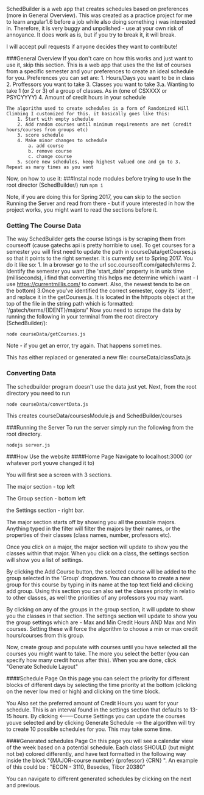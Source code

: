 SchedBuilder is a web app that creates schedules based on preferences (more in General Overview). This was created as a practice project for me to learn angular1.6 before a job while also doing something i was interested in. Therefore, it is very buggy and unpolished - use at your own risk of annoyance. It does work as is, but if you try to break it, it will break.

I will accept pull requests if anyone decides they want to contribute! 

###General Overview
	If you don't care on how this works and just want to use it, skip this section.
	This is a web app that uses the the list of courses from a specific semester  and your preferences to create an ideal schedule for you. Preferences you can set are:
	1. Hours/Days you want to be in class
	2. Proffessors you want to take
	3. Classes you want to take
	3.a. Wanting to take 1 (or 2 or 3) of a group of classes. As in (one of CSXXXX or PSYCYYYY)
	4. Amount of credit hours in your schedule

	The algorithm used to create schedules is a form of Randomized Hill Climbing I customized for this. it basically goes like this:
		1. Start with empty schedule
		2. Add random courses until minimum requirements are met (credit hours/courses from groups etc)
		3. score schedule
		4. Make minor changes to schedule
			a. add course
			b. remove course
			c. change course
		5. score new schedules, keep highest valued one and go to 3. Repeat as many times as you want 


Now, on how to use it:
###Instal node modules before trying to use
	In the root director (SchedBuilder/) run 
	```
	npm i
	```

 Note, if you are doing this for Spring 2017, you can skip to the section Running the Server and read from there - but if youre interested in how the project works, you might want to read the sections before it.


### Getting The Course Data
 The way SchedBuilder gets the course lstings is by scraping them from courseoff (cause gatechs api is pretty horrible to use). To get courses for a semester you will first need to update the path in courseData/getCourses.js so that it points to the right semester. It is currently set to Spring 2017. You do it like so:
 	1. In a browser go to the url soc.courseoff.com/gatech/terms
 	2. Identify the semester you want (the 'start_date' property is in unix time (milliseconds), i find that converting this helps me determine which i want - I use https://currentmillis.com/ to convert. Also, the newest tends to be on the bottom)
 	3.Once you've identified the correct semester, copy its 'ident', and replace it in the getCourses.js. It is located in the httpopts object at the top of the file in the string path which is formatted: '/gatech/terms/{IDENT}/majors/'
Now you need to scrape the data by running the following in your terminal from the root directory (SchedBuilder/):
```
node courseData/getCourses.js
```
Note - if you get an error, try again. That happens sometimes.

This has either replaced or generated a new file: courseData/classData.js

### Converting Data
The schedbuilder program doesn't use the data just yet. Next, from the root directory you need to run
```
node courseData/convertData.js
```
This creates courseData/coursesModule.js and SchedBuilder/courses

###Running the Server
To run the server simply run the following from the root directory. 
```
nodejs server.js
```

###How Use the website
####Home Page 
Navigate to localhost:3000 (or whatever port youve changed it to)

You will first see a screen with 3 sections. 

The major section - top left

The Group section - bottom left

the Settings section - right bar.


The major section starts off by showing you all the possible majors. Anything typed in the filter will filter the majors by their names, or the properties of their classes (class names, number, professors etc). 

Once you click on a major, the major section will update to show you the classes within that major. When you click on a class, the settings section will show you a list of settings.

By clicking the Add Course button, the selected course will be added to the group selected in the 'Group' dropdown. You can choose to create a new group for this course by typing in its name at the top text field and clicking add group.
Using this section you can also set the classes priority in relatio to other classes, as well the priorities of any professors you may want. 


By clicking on any of the groups in the group section, it will update to show you the classes in that section. The settings section will update to show you the group settings which are - Max and Min Credit Hours AND Max and Min courses. Setting these will force the algorithm to choose a min or max credit hours/courses from this group.


Now, create group and populate with courses until you have selected all the courses you might want to take. The more you select the better (you can specify how many credit horus after this). When you are done, click "Generate Schedule Layout"


####Schedule Page
On this page you can select the priority for different blocks of different days by selecting the time priority at the bottom (clicking on the never low med or high) and clicking on the time block.

You Also set the preferred amount of Credit Hours you want for your schedule. This is an interval found in the settings section that defaults to 13-15 hours.
By clicking  <---Course Settings you can update the courses youve selected and by clicking Generate Schedule --> the algorithm will try to create 10 possible schedules for you. This may take some time.


####Generated schedules Page
On this page you will see a calendar view of the week based on a potential schedule. Each class SHOULD (but might not be) colored differently, and have text formatted in the following way inside the block "{MAJOR-course number} {professor} {CRN} ". An example of this could be : "ECON - 3110, Besedes, Tibor 20380"

You can navigate to different generated schedules by clicking on the next and previous. 